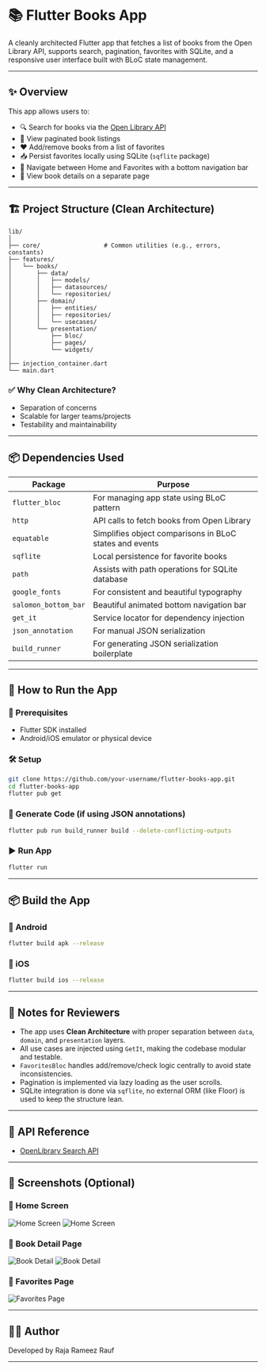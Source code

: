 # 📚 Flutter Books App

A cleanly architected Flutter app that fetches a list of books from the Open Library API, supports search, pagination, favorites with SQLite, and a responsive user interface built with BLoC state management.

---

## ✨ Overview

This app allows users to:

- 🔍 Search for books via the [Open Library API](https://openlibrary.org/developers/api)
- 📜 View paginated book listings
- ❤️ Add/remove books from a list of favorites
- 📥 Persist favorites locally using SQLite (`sqflite` package)
- 🔄 Navigate between Home and Favorites with a bottom navigation bar
- 📖 View book details on a separate page

---

## 🏗️ Project Structure (Clean Architecture)

```
lib/
│
├── core/                  # Common utilities (e.g., errors, constants)
├── features/
│   └── books/
│       ├── data/
│       │   ├── models/
│       │   ├── datasources/
│       │   └── repositories/
│       ├── domain/
│       │   ├── entities/
│       │   ├── repositories/
│       │   └── usecases/
│       └── presentation/
│           ├── bloc/
│           ├── pages/
│           └── widgets/
│
├── injection_container.dart
└── main.dart
```

### ✅ Why Clean Architecture?
- Separation of concerns
- Scalable for larger teams/projects
- Testability and maintainability

---

## 📦 Dependencies Used

| Package             | Purpose                                                                 |
|---------------------|-------------------------------------------------------------------------|
| `flutter_bloc`      | For managing app state using BLoC pattern                               |
| `http`              | API calls to fetch books from Open Library                              |
| `equatable`         | Simplifies object comparisons in BLoC states and events                 |
| `sqflite`           | Local persistence for favorite books                                    |
| `path`              | Assists with path operations for SQLite database                        |
| `google_fonts`      | For consistent and beautiful typography                                 |
| `salomon_bottom_bar`| Beautiful animated bottom navigation bar                                |
| `get_it`            | Service locator for dependency injection                                |
| `json_annotation`   | For manual JSON serialization                                           |
| `build_runner`      | For generating JSON serialization boilerplate                           |

---

## 🚀 How to Run the App

### 🔧 Prerequisites
- Flutter SDK installed
- Android/iOS emulator or physical device

### 🛠️ Setup

```bash
git clone https://github.com/your-username/flutter-books-app.git
cd flutter-books-app
flutter pub get
```

### 🔄 Generate Code (if using JSON annotations)

```bash
flutter pub run build_runner build --delete-conflicting-outputs
```

### ▶️ Run App

```bash
flutter run
```

---

## 📦 Build the App

### 📱 Android

```bash
flutter build apk --release
```

### 🍏 iOS

```bash
flutter build ios --release
```

---

## 🙌 Notes for Reviewers

- The app uses **Clean Architecture** with proper separation between `data`, `domain`, and `presentation` layers.
- All use cases are injected using `GetIt`, making the codebase modular and testable.
- `FavoritesBloc` handles add/remove/check logic centrally to avoid state inconsistencies.
- Pagination is implemented via lazy loading as the user scrolls.
- SQLite integration is done via `sqflite`, no external ORM (like Floor) is used to keep the structure lean.

---

## 🔗 API Reference

- [OpenLibrary Search API](https://openlibrary.org/search.json?q=harry+potter)

---

## 📸 Screenshots (Optional)

### 🔹 Home Screen
![Home Screen](screenshots/home1.jpg)
![Home Screen](screenshots/home2.jpg)

### 🔹 Book Detail Page
![Book Detail](screenshots/bookdetail1.jpg)
![Book Detail](screenshots/bookdetail2.jpg)

### 🔹 Favorites Page
![Favorites Page](screenshots/favorites.jpg)

---

## 👨‍💻 Author

Developed by Raja Rameez Rauf

---
